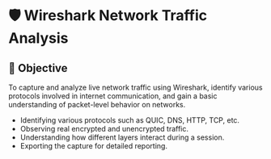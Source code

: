 # 🛡️ Wireshark Network Traffic Analysis

## 📌 Objective
To capture and analyze live network traffic using Wireshark, identify various protocols involved in internet communication, and gain a basic understanding of packet-level behavior on networks.

- Identifying various protocols such as QUIC, DNS, HTTP, TCP, etc.
- Observing real encrypted and unencrypted traffic.
- Understanding how different layers interact during a session.
- Exporting the capture for detailed reporting.

